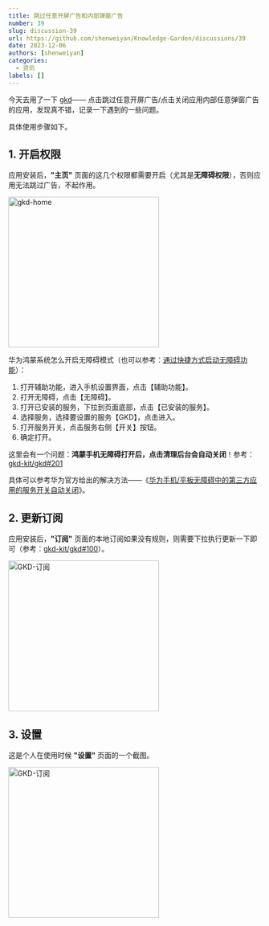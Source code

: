 ```yaml
---
title: 跳过任意开屏广告和内部弹窗广告
number: 39
slug: discussion-39
url: https://github.com/shenweiyan/Knowledge-Garden/discussions/39
date: 2023-12-06
authors: [shenweiyan]
categories: 
  - 资讯
labels: []
---
```


今天去用了一下 [gkd](https://github.com/gkd-kit/gkd)—— 点击跳过任意开屏广告/点击关闭应用内部任意弹窗广告的应用，发现真不错，记录一下遇到的一些问题。

<!-- more -->

具体使用步骤如下。

## 1. 开启权限

应用安装后，**"主页"** 页面的这几个权限都需要开启（尤其是**无障碍权限**），否则应用无法跳过广告，不起作用。   

<img width=300px src="https://slab-1251708715.cos.ap-guangzhou.myqcloud.com/KGarden/2023/gkd-home.jpg" alt="gkd-home">

华为鸿蒙系统怎么开启无障碍模式（也可以参考：[通过快捷方式启动无障碍功能](https://consumer.huawei.com/cn/support/content/zh-cn15849085/)）： 
   
1. 打开辅助功能，进入手机设置界面，点击【辅助功能】。
2. 打开无障碍，点击【无障碍】。
3. 打开已安装的服务，下拉到页面底部，点击【已安装的服务】。
4. 选择服务，选择要设置的服务【GKD】，点击进入。
5. 打开服务开关，点击服务右侧【开关】按钮。
6. 确定打开。

这里会有一个问题：**鸿蒙手机无障碍打开后，点击清理后台会自动关闭**！参考：[gkd-kit/gkd#201](https://github.com/gkd-kit/gkd/issues/201)

具体可以参考华为官方给出的解决方法——《[华为手机/平板无障碍中的第三方应用的服务开关自动关闭](https://consumer.huawei.com/cn/support/content/zh-cn00410039/)》。


## 2. 更新订阅

应用安装后，**"订阅"** 页面的本地订阅如果没有规则，则需要下拉执行更新一下即可（参考：[gkd-kit/gkd#100](https://github.com/gkd-kit/gkd/issues/100)）。

<img width=300px src="https://slab-1251708715.cos.ap-guangzhou.myqcloud.com/KGarden/2023/gkd-dy.jpg" alt="GKD-订阅">

## 3. 设置

这是个人在使用时候 **"设置"** 页面的一个截图。    

<img width=300px src="https://slab-1251708715.cos.ap-guangzhou.myqcloud.com/KGarden/2023/gkd-setting.jpg" alt="GKD-订阅">


<script src="https://giscus.app/client.js"
	data-repo="shenweiyan/Knowledge-Garden"
	data-repo-id="R_kgDOKgxWlg"
	data-mapping="number"
	data-term="39"
	data-reactions-enabled="1"
	data-emit-metadata="0"
	data-input-position="bottom"
	data-theme="light"
	data-lang="zh-CN"
	crossorigin="anonymous"
	async>
</script>
